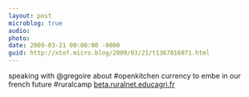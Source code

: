```yaml
---
layout: post
microblog: true
audio: 
photo: 
date: 2009-03-21 00:00:00 -0000
guid: http://xtof.micro.blog/2009/03/21/t1367016071.html
---
```

speaking with @gregoire about #openkitchen currency to embe in our french future #ruralcamp [beta.ruralnet.educagri.fr](http://beta.ruralnet.educagri.fr/)
